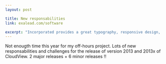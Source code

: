 ```yaml
---
layout: post

title: New responsabilities
link: exalead.com/software

excerpt: "Incorporated provides a great typography, responsive design, author details, semantic markup and more."
---
```


Not enougth time this year for my off-hours project. Lots of new responsabilities and challenges for the release of version 2013 and 2013x of CloudView. 2 major releases + 6 minor releases !!
